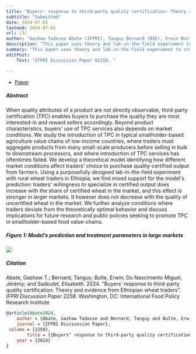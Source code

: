 ```yaml
---
title: "Buyers' response to third-party quality certification: Theory and evidence from Ethiopian wheat traders, _submitted_" 
subtitle: "Submitted"
date: 2024-07-01
lastmod: 2024-07-01
url: /3/
author: "Gashaw Tadesse Abate (IFPRI), Tanguy Bernard (BSE), Erwin Bulte (Wageningen), Jérémy Do Nascimento Miguel, and Elisabeth Sadoulet (UC Berkeley)"
description: "This paper uses theory and lab-in-the-field experiment to study conditions under which third party certification can be implemented." 
summary: "This paper uses theory and lab-in-the-field experiment to study conditions under which third party certification can be implemented. We find mixed support for the model’s prediction: traders’ willingness to specialize in certified output does increase with the share of certified wheat in the market, and this effect is stronger in larger markets" 
editPost:
    Text: "IFPRI Discussion Paper 02258. "

---
```


<div class="thinline"></div>

+ [Paper](https://cgspace.cgiar.org/server/api/core/bitstreams/49132212-690f-4bf4-b907-6ac8818fb79b/content)

<div class="thinline"></div>

##### Abstract

When quality attributes of a product are not directly observable, third-party certification (TPC) enables buyers to purchase the quality they are most interested-in and reward sellers accordingly. Beyond product characteristics, buyers' use of TPC services also depends on market conditions. We study the introduction of TPC in typical smallholder-based agriculture value chains of low-income countries, where traders must aggregate products from many small-scale producers before selling in bulk to downstream processors, and where introduction of TPC services has oftentimes failed. We develop a theoretical model identifying how different market conditions affect traders' choice to purchase quality-certified output from farmers. Using a purposefully designed lab-in-the-field experiment with rural wheat traders in Ethiopia, we find mixed support for the model's prediction: traders' willingness to specialize in certified output does increase with the share of certified wheat in the market, and this effect is stronger in larger markets. It however does not decrease with the quality of uncertified wheat in the market. We further analyze conditions where traders deviate from the theoretically optimal behavior and discuss implications for future research and public policies seeking to promote TPC in smallholder-based food value-chains.

<div class="thinline"></div>

##### Figure 1:  Model’s prediction and treatment parameters in large markets


![](/3a.png)

<div class="thinline"></div>

##### Citation

Abate, Gashaw T.; Bernard, Tanguy; Bulte, Erwin; Do Nascimento Miguel, Jérémy; and Sadoulet, Elisabeth. 2024. "Buyers’ response to third-party quality certification: Theory and evidence from Ethiopian wheat traders". *IFPRI Discussion Paper 2258*. Washington, DC: International Food Policy Research Institute

```BibTeX
@article{Abate2024,
	author = {Abate, Gashaw Tadesse and Bernard, Tanguy and Bulte, Erwin and Do Nascimento Miguel, Jeremy and Sadoulet, Elisabeth},
	journal = {IFPRI Discsussion Paper},
 volume = {2258},
		title = {{Buyers’ response to third-party quality certification: Theory and evidence from Ethiopian wheat traders}},
	year = {2024}
}
```

<div class="thinline"></div>

